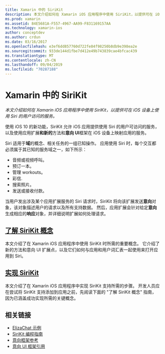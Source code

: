 ```yaml
---
title: Xamarin 中的 SiriKit
description: 本文介绍如何在 Xamarin iOS 应用程序中使用 SiriKit，以提供可在 iOS 设备上使用 Siri 的用户访问的服务。
ms.prod: xamarin
ms.assetid: 84E5681A-F557-4967-AA99-F831169157AA
ms.technology: xamarin-ios
author: conceptdev
ms.author: crdun
ms.date: 03/16/2017
ms.openlocfilehash: e3ef6dd857760d722fe84f98250b8db9e398ea2e
ms.sourcegitcommit: 933de144d1fbe7d412e49b743839cae4bfcac439
ms.translationtype: MT
ms.contentlocale: zh-CN
ms.lasthandoff: 09/04/2019
ms.locfileid: "70287188"
---
```

# <a name="sirikit-in-xamarinios"></a>Xamarin 中的 SiriKit

_本文介绍如何在 Xamarin iOS 应用程序中使用 SiriKit，以提供可在 iOS 设备上使用 Siri 的用户访问的服务。_

使用 iOS 10 的新功能，SiriKit 允许 iOS 应用提供使用 Siri 的用户可访问的服务，以及使用应用扩展**和新的**方法和**意向 UI**框架在 iOS 设备上映射应用的服务。

Siri 适用于**域**的概念、相关任务的一组已知操作。 应用使用 Siri 时，每个交互都必须属于其已知的服务域之一，如下所示：

- 音频或视频呼叫。
- 预订一本。
- 管理 workouts。
- 彩信.
- 搜索照片。
- 发送或接收付款。

当用户发出涉及某个应用扩展服务的 Siri 请求时，SiriKit 将向该扩展发送**意向**对象，该对象描述用户的请求以及所有支持数据。 然后，应用扩展会针对给定**意向**生成相应的**响应**对象，并详细说明扩展如何处理请求。

## <a name="understanding-sirikit-conceptsiosplatformsirikitunderstanding-sirikitmd"></a>[了解 SiriKit 概念](~/ios/platform/sirikit/understanding-sirikit.md)

本文介绍了在 Xamarin iOS 应用程序中使用 SiriKit 时所需的重要概念。 它介绍了新的方法和意向 UI 扩展点，以及它们如何与应用和用户词汇表一起使用来打开应用到 Siri。

## <a name="implementing-sirikitiosplatformsirikitimplementing-sirikitmd"></a>[实现 SiriKit](~/ios/platform/sirikit/implementing-sirikit.md)

本文介绍了在 Xamarin iOS 应用程序中实现 SiriKit 支持所需的步骤。 开发人员应在尝试将 SiriKit 支持添加到应用之前，先阅读下面的 "了解 SiriKit 概念" 指南，因为已涵盖成功实现所需的关键概念。





## <a name="related-links"></a>相关链接

- [ElizaChat 示例](https://docs.microsoft.com/samples/xamarin/ios-samples/ios10-elizachat)
- [SiriKit 编程指南](https://developer.apple.com/library/prerelease/content/documentation/Intents/Conceptual/SiriIntegrationGuide/index.html)
- [意向框架参考](https://developer.apple.com/reference/intents)
- [意向 UI 框架引用](https://developer.apple.com/reference/intentsui)
